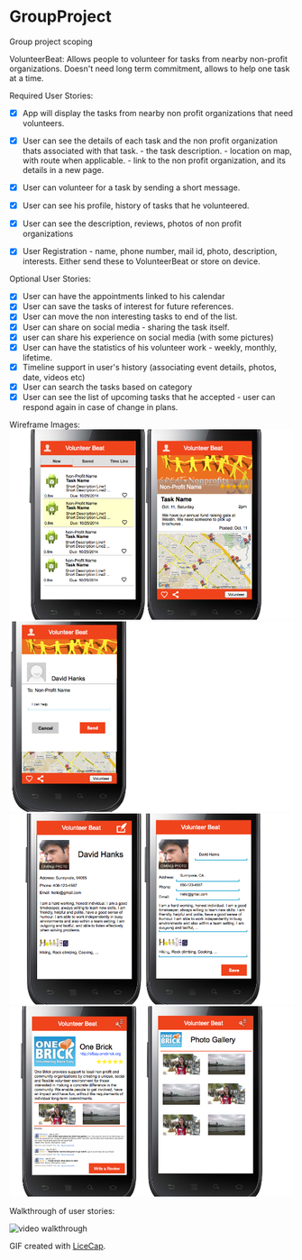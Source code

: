 GroupProject
============

Group project scoping

VolunteerBeat:
Allows people to volunteer for tasks from nearby non-profit organizations.
Doesn't need long term commitment, allows to help one task at a time.

Required User Stories:
* [x] App will display the tasks from nearby non profit organizations that need volunteers.
* [x] User can see the details of each task and the non profit organization thats associated with that task.
       - the task description.
       - location on map, with route when applicable.
       - link to the non profit organization, and its details in a new page.
* [x] User can volunteer for a task by sending a short message.
* [x] User can see his profile, history of tasks that he volunteered.
* [x] User can see the description, reviews, photos of non profit organizations
* [x] User Registration - name, phone number, mail id, photo, description, interests. Either send these to VolunteerBeat or store on device.


Optional User Stories:
* [x] User can have the appointments linked to his calendar
* [x] User can save the tasks of interest for future references.
* [x] User can move the non interesting tasks to end of the list.
* [x] User can share on social media - sharing the task itself.
* [x] user can share his experience on social media (with some pictures)
* [x] User can have the statistics of his volunteer work - weekly, monthly, lifetime.
* [x] Timeline support in user's history (associating event details, photos, date, videos etc)
* [x] User can search the tasks based on category
* [x] User can see the list of upcoming tasks that he accepted - user can respond again in case of change in plans.

Wireframe Images:
![images/task_list_and_task_details.png](images/task_list_and_task_details.png)
![images/volunteer_dialog.png](images/volunteer_dialog.png)
![images/user_profile.png](images/user_profile.png)
![images/org_details.png](images/org_details.png)

Walkthrough of user stories:

![video walkthrough](VolunteerBeatDemo1.gif)

GIF created with [LiceCap](http://www.cockos.com/licecap/).
